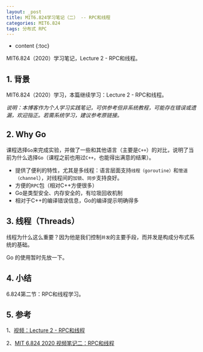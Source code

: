 ```yaml
---
layout: _post
title: MIT6.824学习笔记（二） -- RPC和线程
categories: MIT6.824
tags: 分布式 RPC
---
```


* content
{:toc}

MIT6.824（2020）学习笔记，Lecture 2 - RPC和线程。



## 1. 背景

MIT6.824（2020）学习，本篇继续学习：Lecture 2 - RPC和线程。

*说明：本博客作为个人学习实践笔记，可供参考但非系统教程，可能存在错误或遗漏，欢迎指正。若需系统学习，建议参考原链接。*

## 2. Why Go

课程选择`Go`来完成实验，并做了一些和其他语言（主要是`C++`）的对比，说明了当前为什么选择`Go`（课程之前也用过`C++`，也能得出满意的结果）。

* 提供了便利的特性，尤其是多线程：语言层面支持`线程（goroutine）`和`管道（channel`），对线程间的`加锁`、`同步`支持良好。
* 方便的`RPC`包（相对C++方便很多）
* Go是类型安全、内存安全的，有垃圾回收机制
* 相对于C++的编译错误信息，Go的编译提示明确得多

## 3. 线程（Threads）

线程为什么这么重要？因为他是我们控制`并发`的主要手段，而并发是构成分布式系统的基础。

Go 的使用暂时先放一下。

## 4. 小结

6.824第二节：RPC和线程学习。

## 5. 参考

1、[视频：Lecture 2 - RPC和线程](https://www.bilibili.com/video/BV1R7411t71W?p=2&vd_source=477b80445c7c1a81617bbea3bdf9a3c1)

2、[MIT 6.824 2020 视频笔记二：RPC和线程](https://www.qtmuniao.com/2020/03/06/6-824-video-notes-2/)
